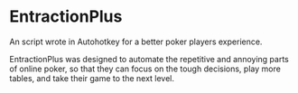EntractionPlus
==============

An script wrote in Autohotkey for a better poker players experience. 

EntractionPlus was designed to automate the repetitive and annoying parts of online poker, so that they can focus 
on the tough decisions, play more tables, and take their game to the next level.
